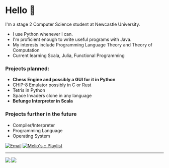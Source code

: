 # Hello 👋

I'm a stage 2 Computer Science student at Newcastle University.

- I use Python whenever I can. 
- I'm proficient enough to write useful programs with Java.
- My interests include Programming Language Theory and Theory of Computation
- Current learning Scala, Julia, Functional Programming

### Projects planned:
- **Chess Engine and possibly a GUI for it in Python**
- CHIP-8 Emulator possibly in C or Rust
- Tetris in Python
- Space Invaders clone in any language
- **Befunge Interpreter in Scala**

### Projects further in the future
- Compiler/Interpreter
- Programming Language
- Operating System

[![Email](https://img.shields.io/badge/Email-Contact-red?style=for-the-badge&logo=gmail)](mailto:ljllacuna5@gmail.com)
[![Melio's :: Playlist](https://img.shields.io/badge/Spotify-Melio's%20%3A%3A%20Playlist-green?style=for-the-badge&logo=spotify)](https://open.spotify.com/playlist/1Zsp79YdKbeY6YgG7t6IYH)


<hr>

<img align="left" src="https://github-readme-stats.vercel.app/api?username=lestherll&show_icons=true&theme=ocean_dark&hide_border=true"/>

<img align="left" src="https://github-readme-stats.vercel.app/api/top-langs/?username=lestherll&hide_border=true&theme=ocean_dark&hide=dhall,html,brainfuck"/>

